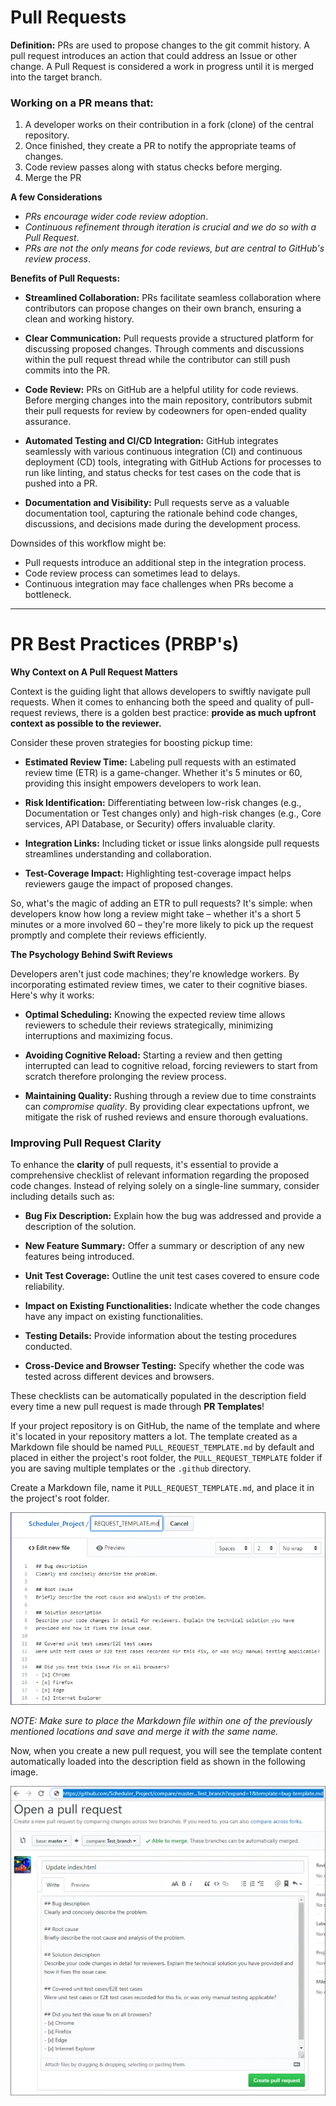 # Pull Requests

**Definition:** PRs are used to propose changes to the git commit history. A pull request introduces an action that could address an Issue or other change. A Pull Request is considered a work in progress until it is merged into the target branch.

### Working on a PR means that:
1. A developer works on their contribution in a fork (clone) of the central repository.
2. Once finished, they create a PR to notify the appropriate teams of changes.
3. Code review passes along with status checks before merging.
4. Merge the PR

**A few Considerations**
- *PRs encourage wider code review adoption*.
- *Continuous refinement through iteration is crucial and we do so with a Pull Request*.
- *PRs are not the only means for code reviews, but are central to GitHub's review process*.

**Benefits of Pull Requests:**

- **Streamlined Collaboration:** PRs facilitate seamless collaboration where contributors can propose changes on their own branch, ensuring a clean and working history.

- **Clear Communication:** Pull requests provide a structured platform for discussing proposed changes. Through comments and discussions within the pull request thread while the contributor can still push commits into the PR.

- **Code Review:** PRs on GitHub are a helpful utility for code reviews. Before merging changes into the main repository, contributors submit their pull requests for review by codeowners for open-ended quality assurance.

- **Automated Testing and CI/CD Integration:** GitHub integrates seamlessly with various continuous integration (CI) and continuous deployment (CD) tools, integrating with GitHub Actions for processes to run like linting, and status checks for test cases on the code that is pushed into a PR.

- **Documentation and Visibility:** Pull requests serve as a valuable documentation tool, capturing the rationale behind code changes, discussions, and decisions made during the development process.



Downsides of this workflow might be:
- Pull requests introduce an additional step in the integration process.
- Code review process can sometimes lead to delays.
- Continuous integration may face challenges when PRs become a bottleneck.
---

PR Best Practices (PRBP's)
===

**Why Context on A Pull Request Matters**

Context is the guiding light that allows developers to swiftly navigate pull requests. When it comes to enhancing both the speed and quality of pull-request reviews, there is a golden best practice: **provide as much upfront context as possible to the reviewer.**

Consider these proven strategies for boosting pickup time:

- **Estimated Review Time:** Labeling pull requests with an estimated review time (ETR) is a game-changer. Whether it's 5 minutes or 60, providing this insight empowers developers to work lean.
  
- **Risk Identification:** Differentiating between low-risk changes (e.g., Documentation or Test changes only) and high-risk changes (e.g., Core services, API Database, or Security) offers invaluable clarity.
  
- **Integration Links:** Including ticket or issue links alongside pull requests streamlines understanding and collaboration.
  
- **Test-Coverage Impact:** Highlighting test-coverage impact helps reviewers gauge the impact of proposed changes.

So, what's the magic of adding an ETR to pull requests? It's simple: when developers know how long a review might take – whether it's a short 5 minutes or a more involved 60 – they're more likely to pick up the request promptly and complete their reviews efficiently.

**The Psychology Behind Swift Reviews**

Developers aren't just code machines; they're knowledge workers. By incorporating estimated review times, we cater to their cognitive biases. Here's why it works:

- **Optimal Scheduling:** Knowing the expected review time allows reviewers to schedule their reviews strategically, minimizing interruptions and maximizing focus.
  
- **Avoiding Cognitive Reload:** Starting a review and then getting interrupted can lead to cognitive reload, forcing reviewers to start from scratch therefore prolonging the review process.
  
- **Maintaining Quality:** Rushing through a review due to time constraints can *compromise quality*. By providing clear expectations upfront, we mitigate the risk of rushed reviews and ensure thorough evaluations.

### Improving Pull Request Clarity

To enhance the **clarity** of pull requests, it's essential to provide a comprehensive checklist of relevant information regarding the proposed code changes. Instead of relying solely on a single-line summary, consider including details such as:

-   **Bug Fix Description:** Explain how the bug was addressed and provide a description of the solution.

-   **New Feature Summary:** Offer a summary or description of any new features being introduced.

-   **Unit Test Coverage:** Outline the unit test cases covered to ensure code reliability.

-   **Impact on Existing Functionalities:** Indicate whether the code changes have any impact on existing functionalities.

-   **Testing Details:** Provide information about the testing procedures conducted.

-   **Cross-Device and Browser Testing:** Specify whether the code was tested across different devices and browsers.

These checklists can be automatically populated in the description field every time a new pull request is made through **PR Templates**!

If your project repository is on GitHub, the name of the template and where it's located in your repository matters a lot. The template created as a Markdown file should be named `PULL_REQUEST_TEMPLATE.md` by default and placed in either the project's root folder, the `PULL_REQUEST_TEMPLATE` folder if you are saving multiple templates or the `.github` directory.

Create a Markdown file, name it `PULL_REQUEST_TEMPLATE.md`, and place it in the project's root folder.

![alt text](docs/img/image-20.png)

*NOTE: Make sure to place the Markdown file within one of the previously mentioned locations and save and merge it with the same name.*

Now, when you create a new pull request, you will see the template content automatically loaded into the description field as shown in the following image.

![alt text](docs/img/image-19.png)

<!-- ### Creating an Issue
**1.** Navigate to the Issues tab

**2.** Click on New Issue

**3.** Get started with the Error Issue Template which will have prompts

**4.** Copy the below formatting:
> <img width="1253" alt="Screenshot 2024-01-26 at 1 35 22 PM" src="docs/img/image-14.png">

**5.** Assign Yourself to the issue

**6.** Label issue as a bug

**7.** Submit the issue

### Working on the Issue on GitHub
**1.** On your new issue under "Development", click `create a branch`

**2.** Click on the README.md file on your new branch

**3.** Click on the pencil in the top right to open the editor

**4.** Change the filename to README.**md**

**5.** Commit directly to your branch


### Creating a Pull Request
Now that you have started to change your file, you will open a pull request to discuss the file with your team mates. Follow these steps to create a Pull Request in the class repository:

**1.** Click the *Pull Request* tab.

**2.** Click *New Pull Request*.

**3.** In the *base* dropdown, choose `main`

**4.** In the *compare* dropdown, choose the branch you just committed.

**5.** Type a subject line and enter a concise description.

**6.** Enter the description as `fixes #1` to tag it to the issue

**6.** Click *Preview* to see how your Pull Request will look.

**7.** Assign the Pull Request to yourself.

**8.** Select the instructor as a reviewer on the PR.

**9.** Click on *Create pull request*.

> When you navigate to the class repository, you should see a banner at the top of the page indicating you have recently pushed branches, along with a button that reads *Compare & pull request*. This helpful button will automatically create a pull request between your branch and `main` as well.

If everything looks good we will start to merge!

### Merging Your Pull Request

When you merge your branch, you are taking the content and history from your feature branch and adding it to the content and history of the `main` branch.

![image](docs/img/image-15.png)

Many project teams have established rules about who should merge a pull request.

- Some say it should be the person who created the pull request since they will be the ones to deal with any issues resulting from the merge.
- Others say it should be a single person within the project team to ensure consistency.
- Still others say it can be anyone other than the person who created the pull request to ensure at least one review has taken place.

> GitHub offers three different merge strategies for Pull Requests:

- **Create a merge commit:** This is the traditional option that will perform a standard recursive merge. A new commit will be added that shows the point when the two branches were merged together.
- **Squash and merge:** This option will take all of the commits on your branch and compress them into a single commit. The commit messages will be preserved in the extended commit message for the commit, but the individual commits will be lost.
- **Rebase and merge:** This option will take all of the commits and replay them as if they just happened. This allows GitHub to perform a fast forward merge (and avoids the addition of the merge commit).

#### Let's take a look at how you can merge the pull request.

**1.** Navigate to your Pull Request (HINT: Use the Author or Assignee drop downs to find your Pull Request quickly)

**2.** Click *Conversation*

**3.** Scroll to the bottom of the Pull Request and click the *Merge pull request* button

**4.** Click *Confirm merge*

**5.** Click *Delete branch*
> Your issue will be closed through the link created with the `fixes` keyword.


### Updating Your Local Git Repository

When you merged your Pull Request, you deleted the branch on GitHub, but this will not automatically update your local copy of the repository. Let's go back to our command line application and get everything in sync.

First, we need to get the changes we made on GitHub into our local copy of the repository:

**1.** Start by switching back to your default branch: `git switch main`

**2.** Retrieve all of the changes from GitHub: `git pull`

> `git pull` is a combination command that retrieves all of the changes from GitHub and then updates the branch you are currently on to include the changes from the remote. The two separate commands being run are `git fetch` and `git merge`. `git fetch` is a primary command used to download contents from a remote repository, and `git merge` joins two or more development histories together.


### Cleaning Up the Unneeded Branches

If you type `git branch --all` you will probably see that even though you deleted your branch on the remote, it is still listed in your local copy of the repository, both as a local branch and as a read-only remote tracking branch. 

**Let's get rid of those extra branches.**

**1.** Take a look at your local branches: `git branch --all`

**2.** Let's see which branches are safe to delete: `git branch --merged`

**3.** Delete the local branch: `git branch -d <branch-name>`

**4.** Take another look at the list: `git branch --all`

**5.** Your local branch is gone but the remote tracking branch is still there. Delete the remote tracking branch: `git pull --prune`


> Adding the `--merged` option to the `git branch` command allows you to see which branches **do not contain unique work** when compared to the checked out branch. In this case, since we are checked out to main, we will use this command to ensure all of the changes on our feature branch have been merged to production before we delete the branch.

If you would like pruning of the remote tracking branches to be set as your default behavior when you pull, you can use the following configuration option: `git config --global fetch.prune true`. -->


<!-- [include](07a_activity_create_pull_request.md ':include') -->
<!-- 
### Exploring a pull request -->

<!-- Now that we have created a Pull Request, let's explore a few of the features that make Pull Requests the center of collaboration:

#### ![octicon-comment-discussion] Conversation tab

Similar to the discussion thread on an Issue, a Pull Request contains a discussion about the changes being made to the repository. This discussion is found in the **Conversation** tab and also includes a record of all the commits made on the branch as well as assignments, labels and reviews that have been applied to the pull request.

#### ![octicon-git-commit] Commits tab

The **Commits** tab contains more detailed information about who has made changes to the files. Clicking each commit ID will allow you to see the changes applied in that specific commit.

#### ![octicon-diff] Files changed tab

The **Files changed** tab allows you to see cumulative effect of all the changes made on the branch. We call this the `diff`. Our diff isn't very interesting yet, but as we make changes your diff will become very colorful.

### Code review in pull requests

To provide feedback on proposed changes, GitHub offers three levels of commenting:

#### General conversation

You can provide general comments on the Pull Request within the **Conversation** tab.

#### Line comments

In the **Files changed** tab, you can hover over a line to see a blue ![`+`][octicon-diff-added] icon. Clicking this icon will allow you to enter a comment on a specific line. These line level comments are a great way to give additional context on recommended changes. They will also be displayed in the **Conversation** tab.

#### Review

When you are making line comments, you can also choose to **Start a Review**. When you create a review, you can group many line comments together with a general message: Comments, Approve, or Request Changes. Reviews have special power in GitHub when used in conjunction with protected branches.

### Activity: Code review

One of the best ways to ensure code quality is to make peer reviews a part of every Pull Request. Let's review your partner's code now:

1. Click the **Pull Request** tab.
1. Use the **Author** drop down to locate your partner's pull request.
1. Click the **Files Changed** tab.
1. Hover over a single line in the file to see the blue +. Click the + to add a line comment.
1. Comment on the line and click **Start a review**.
1. Add additional line comments to the pull request.
1. Click **Review changes** in the top right corner.
1. Choose whether to **Approve** or **Request changes**
1. Enter a general comment for the review.
1. Click **Submit review**
1. Click the **Conversation** tab to check out your completed review.

[octicon-comment-discussion]:https://unpkg.com/octicons/build/svg/comment-discussion.svg

[octicon-diff]:https://unpkg.com/octicons/build/svg/diff.svg

[octicon-diff-added]: https://unpkg.com/octicons/build/svg/diff-added.svg

[octicon-git-commit]:https://unpkg.com/octicons/build/svg/git-commit.svg

---

## Merging pull requests

Now that you have made the requested changes, your pull request should be ready to merge.

### Merge explained

When you merge your branch, you are taking the content and history from your feature branch and adding it to the content and history of the `main` branch.

![Merging Pull Requests](./img/merging-prs.png)

Many project teams have established rules about who should merge a pull request.

- Some say it should be the person who created the pull request since they will be the ones to deal with any issues resulting from the merge.
- Others say it should be a single person within the project team to ensure consistency.
- Still others say it can be anyone other than the person who created the pull request to ensure at least one review has taken place.

This is a discussion you should have with the other members of your team.

### Merging your pull request

Let's take a look at how you can merge the pull request:

1. Navigate to your Pull Request

   ?> **Hint:** Use the Author or Assignee drop-downs to find your pull request quickly

1. Click **Conversation**
1. Scroll to the bottom of the Pull Request and click the **Merge pull request** button
1. Click **Confirm merge**
1. Click **Delete branch**
1. Click **Issues** and confirm your original issue has been closed

GitHub offers three different merge strategies for pull requests:

- **Create a merge commit**

  This is the traditional option that will perform a standard recursive merge. A new commit will be added that shows the point when the two branches were merged together.

- **Squash and merge**

  This option will take all the commits on your branch and compress them into a single commit. The commit messages will be preserved in the extended commit message for the commit, but the individual commits will be lost.

- **Rebase and merge**

  This option will take all the commits and replay them as if they just happened. This allows GitHub to perform a fast-forward merge (and avoids the addition of the merge commit). -->


